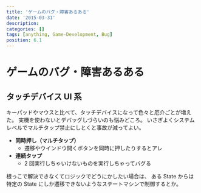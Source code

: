 ```yaml
---
title: 'ゲームのバグ・障害あるある'
date: '2015-03-31'
description:
categories: []
tags: [anything, Game-Development, Bug]
position: 6.1
---
```


# ゲームのバグ・障害あるある

## タッチデバイス UI 系

キーパッドやマウスと比べて、タッチデバイスになって色々と厄介ごとが増えた。
実機を使わないとデバッグしづらいのも悩みどころ。
いさぎよくシステムレベルでマルチタップ禁止にしとくと事故が減ってよい。

- **同時押し（マルチタップ）**
    - 遷移やウインドウ開くボタンを同時に押したりするとアレ
- **連続タップ**
    - 2 回実行しちゃいけないものを実行しちゃってバグる

根っこで解決できなくてロジックでどうにかしたい場合は、
ある State からは特定の State にしか遷移できないようなステートマシンで制御するとか。


<br/><br/><br/><br/>

